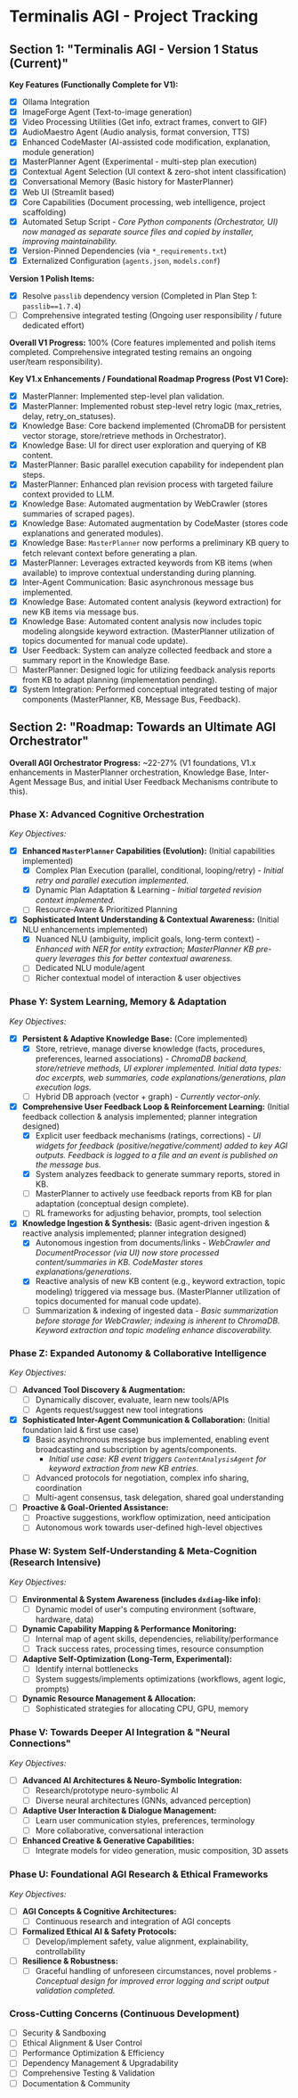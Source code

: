 # Terminalis AGI - Project Tracking

## Section 1: "Terminalis AGI - Version 1 Status (Current)"

**Key Features (Functionally Complete for V1):**
*   [X] Ollama Integration
*   [X] ImageForge Agent (Text-to-image generation)
*   [X] Video Processing Utilities (Get info, extract frames, convert to GIF)
*   [X] AudioMaestro Agent (Audio analysis, format conversion, TTS)
*   [X] Enhanced CodeMaster (AI-assisted code modification, explanation, module generation)
*   [X] MasterPlanner Agent (Experimental - multi-step plan execution)
*   [X] Contextual Agent Selection (UI context & zero-shot intent classification)
*   [X] Conversational Memory (Basic history for MasterPlanner)
*   [X] Web UI (Streamlit based)
*   [X] Core Capabilities (Document processing, web intelligence, project scaffolding)
*   [X] Automated Setup Script - *Core Python components (Orchestrator, UI) now managed as separate source files and copied by installer, improving maintainability.*
*   [X] Version-Pinned Dependencies (via `*_requirements.txt`)
*   [X] Externalized Configuration (`agents.json`, `models.conf`)

**Version 1 Polish Items:**
*   [X] Resolve `passlib` dependency version (Completed in Plan Step 1: `passlib==1.7.4`)
*   [ ] Comprehensive integrated testing (Ongoing user responsibility / future dedicated effort)

**Overall V1 Progress:** 100% (Core features implemented and polish items completed. Comprehensive integrated testing remains an ongoing user/team responsibility).

**Key V1.x Enhancements / Foundational Roadmap Progress (Post V1 Core):**
*   [X] MasterPlanner: Implemented step-level plan validation.
*   [X] MasterPlanner: Implemented robust step-level retry logic (max_retries, delay, retry_on_statuses).
*   [X] Knowledge Base: Core backend implemented (ChromaDB for persistent vector storage, store/retrieve methods in Orchestrator).
*   [X] Knowledge Base: UI for direct user exploration and querying of KB content.
*   [X] MasterPlanner: Basic parallel execution capability for independent plan steps.
*   [X] MasterPlanner: Enhanced plan revision process with targeted failure context provided to LLM.
*   [X] Knowledge Base: Automated augmentation by WebCrawler (stores summaries of scraped pages).
*   [X] Knowledge Base: Automated augmentation by CodeMaster (stores code explanations and generated modules).
*   [X] Knowledge Base: `MasterPlanner` now performs a preliminary KB query to fetch relevant context before generating a plan.
*   [X] MasterPlanner: Leverages extracted keywords from KB items (when available) to improve contextual understanding during planning.
*   [X] Inter-Agent Communication: Basic asynchronous message bus implemented.
*   [X] Knowledge Base: Automated content analysis (keyword extraction) for new KB items via message bus.
*   [X] Knowledge Base: Automated content analysis now includes topic modeling alongside keyword extraction. (MasterPlanner utilization of topics documented for manual code update).
*   [X] User Feedback: System can analyze collected feedback and store a summary report in the Knowledge Base.
*   [ ] MasterPlanner: Designed logic for utilizing feedback analysis reports from KB to adapt planning (implementation pending).
*   [X] System Integration: Performed conceptual integrated testing of major components (MasterPlanner, KB, Message Bus, Feedback).

## Section 2: "Roadmap: Towards an Ultimate AGI Orchestrator"

**Overall AGI Orchestrator Progress:** ~22-27% (V1 foundations, V1.x enhancements in MasterPlanner orchestration, Knowledge Base, Inter-Agent Message Bus, and initial User Feedback Mechanisms contribute to this).

### Phase X: Advanced Cognitive Orchestration
*Key Objectives:*
*   [X] **Enhanced `MasterPlanner` Capabilities (Evolution):** (Initial capabilities implemented)
    *   [X] Complex Plan Execution (parallel, conditional, looping/retry) - *Initial retry and parallel execution implemented.*
    *   [X] Dynamic Plan Adaptation & Learning - *Initial targeted revision context implemented.*
    *   [ ] Resource-Aware & Prioritized Planning
*   [X] **Sophisticated Intent Understanding & Contextual Awareness:** (Initial NLU enhancements implemented)
    *   [X] Nuanced NLU (ambiguity, implicit goals, long-term context) - *Enhanced with NER for entity extraction; MasterPlanner KB pre-query leverages this for better contextual awareness.*
    *   [ ] Dedicated NLU module/agent
    *   [ ] Richer contextual model of interaction & user objectives

### Phase Y: System Learning, Memory & Adaptation
*Key Objectives:*
*   [X] **Persistent & Adaptive Knowledge Base:** (Core implemented)
    *   [X] Store, retrieve, manage diverse knowledge (facts, procedures, preferences, learned associations) - *ChromaDB backend, store/retrieve methods, UI explorer implemented. Initial data types: doc excerpts, web summaries, code explanations/generations, plan execution logs.*
    *   [ ] Hybrid DB approach (vector + graph) - *Currently vector-only.*
*   [X] **Comprehensive User Feedback Loop & Reinforcement Learning:** (Initial feedback collection & analysis implemented; planner integration designed)
    *   [X] Explicit user feedback mechanisms (ratings, corrections) - *UI widgets for feedback (positive/negative/comment) added to key AGI outputs. Feedback is logged to a file and an event is published on the message bus.*
    *   [X] System analyzes feedback to generate summary reports, stored in KB.
    *   [ ] MasterPlanner to actively use feedback reports from KB for plan adaptation (conceptual design complete).
    *   [ ] RL frameworks for adjusting behavior, prompts, tool selection
*   [X] **Knowledge Ingestion & Synthesis:** (Basic agent-driven ingestion & reactive analysis implemented; planner integration designed)
    *   [X] Autonomous ingestion from documents/links - *WebCrawler and DocumentProcessor (via UI) now store processed content/summaries in KB. CodeMaster stores explanations/generations.*
    *   [X] Reactive analysis of new KB content (e.g., keyword extraction, topic modeling) triggered via message bus. (MasterPlanner utilization of topics documented for manual code update).
    *   [ ] Summarization & indexing of ingested data - *Basic summarization before storage for WebCrawler; indexing is inherent to ChromaDB. Keyword extraction and topic modeling enhance discoverability.*

### Phase Z: Expanded Autonomy & Collaborative Intelligence
*Key Objectives:*
*   [ ] **Advanced Tool Discovery & Augmentation:**
    *   [ ] Dynamically discover, evaluate, learn new tools/APIs
    *   [ ] Agents request/suggest new tool integrations
*   [X] **Sophisticated Inter-Agent Communication & Collaboration:** (Initial foundation laid & first use case)
    *   [X] Basic asynchronous message bus implemented, enabling event broadcasting and subscription by agents/components.
        *   *Initial use case: KB event triggers `ContentAnalysisAgent` for keyword extraction from new KB entries.*
    *   [ ] Advanced protocols for negotiation, complex info sharing, coordination
    *   [ ] Multi-agent consensus, task delegation, shared goal understanding
*   [ ] **Proactive & Goal-Oriented Assistance:**
    *   [ ] Proactive suggestions, workflow optimization, need anticipation
    *   [ ] Autonomous work towards user-defined high-level objectives

### Phase W: System Self-Understanding & Meta-Cognition (Research Intensive)
*Key Objectives:*
*   [ ] **Environmental & System Awareness (includes `dxdiag`-like info):**
    *   [ ] Dynamic model of user's computing environment (software, hardware, data)
*   [ ] **Dynamic Capability Mapping & Performance Monitoring:**
    *   [ ] Internal map of agent skills, dependencies, reliability/performance
    *   [ ] Track success rates, processing times, resource consumption
*   [ ] **Adaptive Self-Optimization (Long-Term, Experimental):**
    *   [ ] Identify internal bottlenecks
    *   [ ] System suggests/implements optimizations (workflows, agent logic, prompts)
*   [ ] **Dynamic Resource Management & Allocation:**
    *   [ ] Sophisticated strategies for allocating CPU, GPU, memory

### Phase V: Towards Deeper AI Integration & "Neural Connections"
*Key Objectives:*
*   [ ] **Advanced AI Architectures & Neuro-Symbolic Integration:**
    *   [ ] Research/prototype neuro-symbolic AI
    *   [ ] Diverse neural architectures (GNNs, advanced perception)
*   [ ] **Adaptive User Interaction & Dialogue Management:**
    *   [ ] Learn user communication styles, preferences, terminology
    *   [ ] More collaborative, conversational interaction
*   [ ] **Enhanced Creative & Generative Capabilities:**
    *   [ ] Integrate models for video generation, music composition, 3D assets

### Phase U: Foundational AGI Research & Ethical Frameworks
*Key Objectives:*
*   [ ] **AGI Concepts & Cognitive Architectures:**
    *   [ ] Continuous research and integration of AGI concepts
*   [ ] **Formalized Ethical AI & Safety Protocols:**
    *   [ ] Develop/implement safety, value alignment, explainability, controllability
*   [ ] **Resilience & Robustness:**
    *   [ ] Graceful handling of unforeseen circumstances, novel problems - *Conceptual design for improved error logging and script output validation completed.*

### Cross-Cutting Concerns (Continuous Development)
*   [ ] Security & Sandboxing
*   [ ] Ethical Alignment & User Control
*   [ ] Performance Optimization & Efficiency
*   [ ] Dependency Management & Upgradability
*   [ ] Comprehensive Testing & Validation
*   [ ] Documentation & Community
